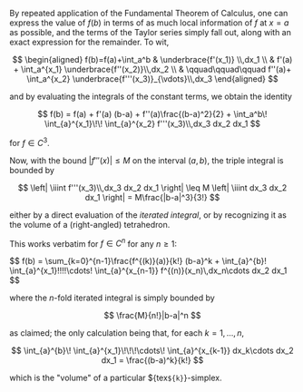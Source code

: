By repeated application of the Fundamental Theorem of Calculus, one can express
the value of $f(b)$ in terms of as much local information of $f$ at $x=a$ as possible, 
and the terms of the Taylor series simply fall out, along with an exact expression
for the remainder. To wit,

$$
\begin{aligned}
f(b)=f(a)+\int_a^b & \underbrace{f'(x_1)} \\,dx_1 \\
 &  f'(a) + \int_a^{x_1} \underbrace{f''(x_2)}\\,dx_2 \\
 & \qquad\qquad\qquad f''(a)+ \int_a^{x_2} \underbrace{f'''(x_3)}_{\vdots}\\,dx_3
\end{aligned}
$$

and by evaluating the integrals of the constant terms, we obtain the identity

$$
f(b) = f(a) + f'(a) (b-a) + f''(a)\frac{(b-a)^2}{2} +  \int_a^b\! \int_{a}^{x_1}\!\! \int_{a}^{x_2} f'''(x_3)\\,dx_3 dx_2 dx_1
$$

for $f \in C^3$.

Now, with the bound $|f'''(x)|\leq M$ on the interval $(a, b)$, the triple integral is bounded by

$$
\left| \iiint f'''(x_3)\\,dx_3 dx_2 dx_1 \right| \leq M \left| \iiint dx_3 dx_2 dx_1 \right| = M\frac{|b-a|^3}{3!}
$$

either by a direct evaluation of the *iterated integral*, or by recognizing it 
as the volume of a (right-angled) tetrahedron.

This works verbatim for $f \in C^{n}$ for any $n\geq 1$:

$$
f(b) = \sum_{k=0}^{n-1}\frac{f^{(k)}(a)}{k!} (b-a}^k +  \int_{a}^{b}\! \int_{a}^{x_1}\!\!\!\!\cdots\! \int_{a}^{x_{n-1}} f^{(n)}(x_n)\\,dx_n\cdots dx_2 dx_1
$$

where the $n$-fold iterated integral is simply bounded by

$$
\frac{M}{n!}|b-a|^n
$$

as claimed; the only calculation being that, for each $k=1,\ldots,n$,

$$
\int_{a}^{b}\! \int_{a}^{x_1}\!\!\!\cdots\! \int_{a}^{x_{k-1}} dx_k\cdots dx_2 dx_1 = \frac{(b-a)^k}{k!}
$$

which is the "volume" of a particular ${tex`${k}`}-simplex.
